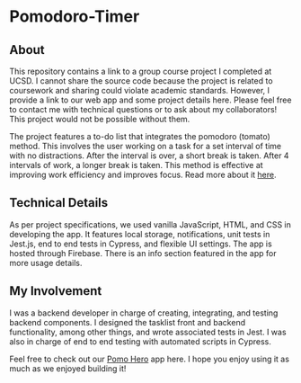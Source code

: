 # Pomodoro-Timer

## About
This repository contains a link to a group course project I completed at UCSD. I cannot share the source code because the project is related to coursework and sharing could violate academic standards. However, I provide a link to our web app and some project details here. Please feel free to contact me with technical questions or to ask about my collaborators! This project would not be possible without them.

The project features a to-do list that integrates the pomodoro (tomato) method. This involves the user working on a task for a set interval of time with no distractions. After the interval is over, a short break is taken. After 4 intervals of work, a longer break is taken. This method is effective at improving work efficiency and improves focus. Read more about it [here](https://todoist.com/productivity-methods/pomodoro-technique).

## Technical Details
As per project specifications, we used vanilla JavaScript, HTML, and CSS in developing the app. It features local storage, notifications, unit tests in Jest.js, end to end tests in Cypress, and flexible UI settings. The app is hosted through Firebase. There is an info section featured in the app for more usage details.

## My Involvement
I was a backend developer in charge of creating, integrating, and testing backend components. I designed the tasklist front and backend functionality, among other things, and wrote associated tests in Jest. I was also in charge of end to end testing with automated scripts in Cypress.

Feel free to check out our [Pomo Hero](https://pomo-hero.web.app/) app here. I hope you enjoy using it as much as we enjoyed building it!
